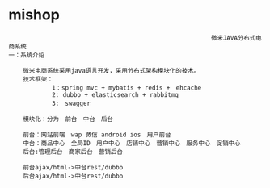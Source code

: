 # mishop

                                                            微米JAVA分布式电商系统
    一：系统介绍
    
        微米电商系统采用java语言开发，采用分布式架构模块化的技术。
        技术框架：
                1：spring mvc + mybatis + redis +　ehcache
                2: dubbo + elasticsearch + rabbitmq
                3:　swagger
        
        模块化：分为　前台　中台　后台
        
        前台：网站前端　wap 微信 android ios　用户前台
        中台：商品中心　全局ID　用户中心　店铺中心　营销中心　服务中心　促销中心
        后台:管理后台　商家后台　营销后台
        
        前台ajax/html->中台rest/dubbo
        后台ajax/html->中台rest/dubbo
